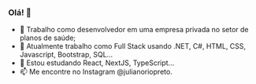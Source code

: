 ### Olá! 👋

- 🔭 Trabalho como desenvolvedor em uma empresa privada no setor de planos de saúde;
- 🌱 Atualmente trabalho como Full Stack usando .NET, C#, HTML, CSS, Javascript, Bootstrap, SQL...
- 🤔 Estou estudando React, NextJS, TypeScript...
- 📫 Me encontre no Instagram @julianoriopreto.

